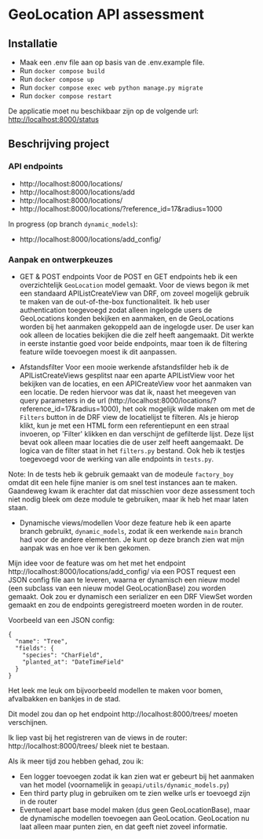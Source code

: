 # GeoLocation API assessment


## Installatie
- Maak een .env file aan op basis van de .env.example file.
- Run `docker compose build`
- Run `docker compose up`
- Run `docker compose exec web python manage.py migrate`
- Run `docker compose restart`

De applicatie moet nu beschikbaar zijn op de volgende url:
[http://localhost:8000/status](http://localhost:8000/status)

## Beschrijving project

### API endpoints
- http://localhost:8000/locations/
- http://localhost:8000/locations/add
- http://localhost:8000/locations/
- http://localhost:8000/locations/?reference_id=17&radius=1000

In progress (op branch `dynamic_models`):
- http://localhost:8000/locations/add_config/

### Aanpak en ontwerpkeuzes

- GET & POST endpoints
Voor de POST en GET endpoints heb ik een overzichtelijk `GeoLocation` model gemaakt.
Voor de views begon ik met een standaard APIListCreateView van DRF, om zoveel mogelijk gebruik te maken van de out-of-the-box functionaliteit.
Ik heb user authentication toegevoegd zodat alleen ingelogde users de GeoLocations konden bekijken en aanmaken, en de GeoLocations worden bij het aanmaken gekoppeld aan de ingelogde user. De user kan ook alleen de locaties bekijken die die zelf heeft aangemaakt.
Dit werkte in eerste instantie goed voor beide endpoints, maar toen ik de filtering feature wilde toevoegen moest ik dit aanpassen. 

- Afstandsfilter
Voor een mooie werkende afstandsfilder heb ik de APIListCreateViews gesplitst naar een aparte APIListView voor het bekijken van de locaties, en een APICreateView voor het aanmaken van een locatie.
De reden hiervoor was dat ik, naast het meegeven van query parameters in de url (http://localhost:8000/locations/?reference_id=17&radius=1000), het ook mogelijk wilde maken om met de `Filters` button in de DRF view de locatielijst te filteren.
Als je hierop klikt, kun je met een HTML form een referentiepunt en een straal invoeren, op 'Filter' klikken en dan verschijnt de gefilterde lijst.
Deze lijst bevat  ook alleen maar locaties die de user zelf heeft aangemaakt.
De logica van de filter staat in het `filters.py` bestand. Ook heb ik testjes toegevoegd voor de werking van alle endpoints in `tests.py`.

Note: 
In de tests heb ik gebruik gemaakt van de modeule `factory_boy` omdat dit een hele fijne manier is om snel test instances aan te maken. Gaandeweg kwam ik erachter dat dat misschien voor deze assessment toch niet nodig bleek om deze module te gebruiken, maar ik heb het maar laten staan.

- Dynamische views/modellen
Voor deze feature heb ik een aparte branch gebruikt, `dynamic_models`, zodat ik een werkende `main` branch had voor de andere elementen. Je kunt op deze branch zien wat mijn aanpak was en hoe ver ik ben gekomen.

Mijn idee voor de feature was om het met het endpoint http://localhost:8000/locations/add_config/ via een POST request een JSON config file aan te leveren, waarna er dynamisch een nieuw model (een subclass van een nieuw model GeoLocationBase) zou worden gemaakt. Ook zou er dynamisch een serializer en een DRF ViewSet worden gemaakt en zou de endpoints geregistreerd moeten worden in de router.

Voorbeeld van een JSON config:

```
{
  "name": "Tree",
  "fields": {
    "species": "CharField",
    "planted_at": "DateTimeField"
  }
}
```

Het leek me leuk om bijvoorbeeld modellen te maken voor bomen, afvalbakken en bankjes in de stad.

Dit model zou dan op het endpoint http://localhost:8000/trees/ moeten verschijnen.

Ik liep vast bij het registreren van de views in de router: http://localhost:8000/trees/ bleek niet te bestaan.

Als ik meer tijd zou hebben gehad, zou ik:

- Een logger toevoegen zodat ik kan zien wat er gebeurt bij het aanmaken van het model (voornamelijk in `geoapi/utils/dynamic_models.py`)
- Een third party plug in gebruiken om te zien welke urls er toevoegd zijn in de router
- Eventueel apart base model maken (dus geen GeoLocationBase), maar de dynamische modellen toevoegen aan GeoLocation. GeoLocation nu laat alleen maar punten zien, en dat geeft niet zoveel informatie.
